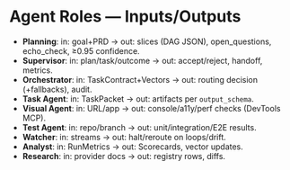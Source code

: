 # Agent Roles — Inputs/Outputs

- **Planning**: in: goal+PRD → out: slices (DAG JSON), open_questions, echo_check, ≥0.95 confidence.
- **Supervisor**: in: plan/task/outcome → out: accept/reject, handoff, metrics.
- **Orchestrator**: in: TaskContract+Vectors → out: routing decision (+fallbacks), audit.
- **Task Agent**: in: TaskPacket → out: artifacts per `output_schema`.
- **Visual Agent**: in: URL/app → out: console/a11y/perf checks (DevTools MCP).
- **Test Agent**: in: repo/branch → out: unit/integration/E2E results.
- **Watcher**: in: streams → out: halt/reroute on loops/drift.
- **Analyst**: in: RunMetrics → out: Scorecards, vector updates.
- **Research**: in: provider docs → out: registry rows, diffs.
